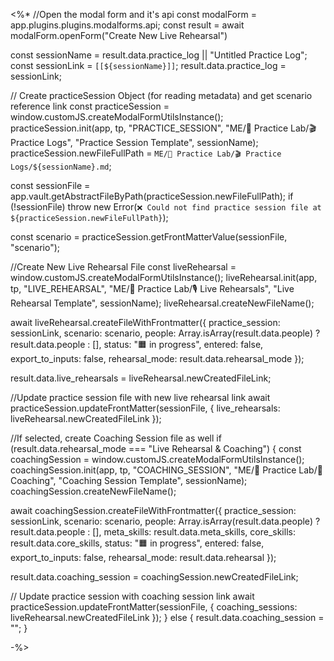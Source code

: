 
<%*
//Open the modal form and it's api
const modalForm = app.plugins.plugins.modalforms.api;
const result = await modalForm.openForm("Create New Live Rehearsal")

const sessionName = result.data.practice_log || "Untitled Practice Log";
const sessionLink = `[[${sessionName}]]`;
result.data.practice_log = sessionLink;

// Create practiceSession Object (for reading metadata) and get scenario reference link
const practiceSession = window.customJS.createModalFormUtilsInstance();
practiceSession.init(app, tp, "PRACTICE_SESSION", "ME/🧪 Practice Lab/🎬 Practice Logs", "Practice Session Template", sessionName);
practiceSession.newFileFullPath = `ME/🧪 Practice Lab/🎬 Practice Logs/${sessionName}.md`;

const sessionFile = app.vault.getAbstractFileByPath(practiceSession.newFileFullPath);
if (!sessionFile) throw new Error(`❌ Could not find practice session file at ${practiceSession.newFileFullPath}`);

const scenario = practiceSession.getFrontMatterValue(sessionFile, "scenario");

//Create New Live Rehearsal File
const liveRehearsal = window.customJS.createModalFormUtilsInstance();
liveRehearsal.init(app, tp, "LIVE_REHEARSAL", "ME/🧪 Practice Lab/🎙️ Live Rehearsals", "Live Rehearsal Template", sessionName);
liveRehearsal.createNewFileName();

await liveRehearsal.createFileWithFrontmatter({
  practice_session: sessionLink,
  scenario: scenario,
  people: Array.isArray(result.data.people) ? result.data.people : [],
  status: "🟧 in progress",
  entered: false,
  export_to_inputs: false,
  rehearsal_mode: result.data.rehearsal_mode
});

result.data.live_rehearsals = liveRehearsal.newCreatedFileLink;

//Update practice session file with new live rehearsal link
await practiceSession.updateFrontMatter(sessionFile, {
  live_rehearsals: liveRehearsal.newCreatedFileLink
});

//If selected, create Coaching Session file as well
if (result.data.rehearsal_mode === "Live Rehearsal & Coaching") {
  const coachingSession = window.customJS.createModalFormUtilsInstance();
  coachingSession.init(app, tp, "COACHING_SESSION", "ME/🧪 Practice Lab/🧠 Coaching", "Coaching Session Template", sessionName);
  coachingSession.createNewFileName();

  await coachingSession.createFileWithFrontmatter({
    practice_session: sessionLink,
    scenario: scenario,
    people: Array.isArray(result.data.people) ? result.data.people : [],
    meta_skills: result.data.meta_skills,
    core_skills: result.data.core_skills,
    status: "🟧 in progress",
    entered: false,
    export_to_inputs: false,
    rehearsal_mode: result.data.rehearsal
  });

  result.data.coaching_session = coachingSession.newCreatedFileLink;

  // Update practice session with coaching session link
  await practiceSession.updateFrontMatter(sessionFile, {
    coaching_sessions: liveRehearsal.newCreatedFileLink
  });
} else {
  result.data.coaching_session = "";
}

-%>
